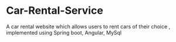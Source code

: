 # Car-Rental-Service
A car rental website which allows users to rent cars of their choice , implemented using Spring boot, Angular, MySql
